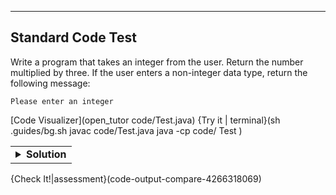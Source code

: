 ----------

## Standard Code Test

Write a program that takes an integer from the user. Return the number multiplied by three. If the user enters a non-integer data type, return the following message:

`Please enter an integer`

[Code Visualizer](open_tutor code/Test.java)
{Try it | terminal}(sh .guides/bg.sh javac code/Test.java java -cp code/ Test )

<table><tbody ><tr><td><details><summary>
    <strong>Solution</strong>
</summary>

Here is one solution to the problem. You can copy/paste it into the IDE if you would like.

```java
    Scanner input = new Scanner(System.in);
    
    if(input.hasNextInt()) {
      int num = input.nextInt();
      System.out.print(num*3);
    }
    else { System.out.print("Please enter an integer"); }
```


    
</details></td></tr></tbody>
</table>

{Check It!|assessment}(code-output-compare-4266318069)